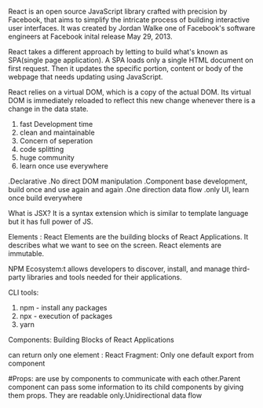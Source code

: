 React is an open source JavaScript library
crafted with precision by Facebook, that aims to simplify the intricate process of building interactive user interfaces. It was created by Jordan Walke one of Facebook's software engineers at Facebook inital release May 29, 2013.

React takes a different approach by letting to build what's known as SPA(single page application). A SPA loads only a single HTML document on first request. Then it updates the specific portion, content or body of the webpage that needs updating using JavaScript.

React relies on a virtual DOM, which is a copy of the actual DOM. Its virtual DOM is immediately reloaded to reflect this new change whenever there is a change in the data state.

<!-- Problems that it solve -->

1. fast Development time
2. clean and maintainable
3. Concern of seperation
4. code splitting
5. huge community
6. learn once use everywhere

<!-- Why REacts -->

.Declarative
.No direct DOM manipulation
.Component base development, build once and use again and again
.One direction data flow
.only UI, learn once build everywhere

<!--Node should be installed before react starts -->

What is JSX?
It is a syntax extension which is similar to template language but it has full power of JS.

Elements : React Elements are the building blocks of React Applications. It describes what we want to see on the screen. React elements are immutable.

NPM Ecosystem:t allows developers to discover, install, and manage third-party libraries and tools needed for their applications.

CLI tools:

1. npm - install any packages
2. npx - execution of packages
3. yarn

Components: Building Blocks of React Applications

can return only one element :
React Fragment:
Only one default export from component

#Props: are use by components to communicate with each other.Parent component can pass some information to its child components by giving them props. They are readable only.Unidirectional data flow

